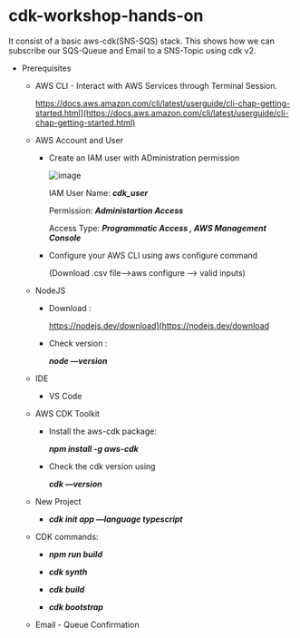 # cdk-workshop-hands-on
It consist of a basic aws-cdk(SNS-SQS) stack. This shows how we can subscribe our SQS-Queue and Email to a SNS-Topic using cdk v2. 

- Prerequisites
    - AWS CLI - Interact with AWS Services through Terminal Session.
        
      https://docs.aws.amazon.com/cli/latest/userguide/cli-chap-getting-started.html](https://docs.aws.amazon.com/cli/latest/userguide/cli-chap-getting-started.html)
        
    - AWS Account and User
        - Create an IAM user with ADministration permission
            
            ![image](https://user-images.githubusercontent.com/65444832/174357563-7de09f22-8b13-4a43-b7c8-03fb39f54920.png)
            
            IAM User Name: ***cdk_user***
        
            Permission: ***Administartion Access***

            Access Type: ***Programmatic Access , AWS Management Console***
            
           
        - Configure your AWS CLI using aws configure command
            
            (Download .csv file—>aws configure —> valid inputs)
            
            
        
    - NodeJS
        - Download :
            
            https://nodejs.dev/download](https://nodejs.dev/download
            
        - Check version : 
            
            ***node —version***


         
    - IDE
        
         - VS Code
        


    - AWS CDK Toolkit
    
        - Install the aws-cdk package:
          
            ***npm install -g aws-cdk***
            
           
        - Check the cdk version using 
            
            ***cdk —version***
            
            
    
    - New Project

         - ***cdk init app —language typescript***



    - CDK commands:

       -  ***npm run build***

       -  ***cdk synth***

       -  ***cdk build***

       -  ***cdk bootstrap***

        

    - Email - Queue Confirmation
